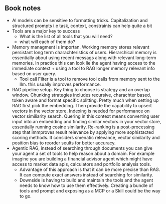 ## Book notes
* AI models can be sensitive to formatting tricks. Capitalization and structured
  prompts i.e task, context, constraints can help quite a bit
* Tools are a major key to success
  * What is the list of all tools that you will need?
  * what will each of them do?
* Memory managment is importan. Working memory stores relevant persistant long
term charachteristics of users. Hierarchical memory is essentially about using
recent messags along with relevant long-term memories. In practice this can look
lie the agent having access to the immediate context + using a tool to RAG
longer memory relevant info based on user query.
  * Tool call Filter is a tool to remove tool calls from memory sent to the llm.
    this usually improves performance.
* RAG pipeline setup. Key thing to choose is strategy and an overlap window.
Chunking strategies includes recursive, charachter based, token aware and format
specific splitting. Pretty much when setting up RAG first pick the embedding.
Then provide the capability to upsert vectors in the vector store. Indexing is
needed for performance on vector similiarity search. Quering in this context
means converting user input into an embedding and finding similar vectors in
your vector store, essentially running cosine similarity. Re-ranking is a
post-processing step that immproves result relevance by applying more
sophistacted scoring methods. It considers smenatic relevance, vector similarity
and position bias to reorder seults for better accuracy.
* Agentic RAG, instead of searching through documents you can give your agent a
  set of tools to help reason about a domain. For example imagine you are
building a financial advisor agent which might have access to market data apis,
calculators and portfolio analysis tools. 
  * Advantage of this approach is that it can be more precise than RAG. It can
  compute exact answers instead of searching for similarity.
  * Downside is having to build and maintain the tools and the agent needs to
  know how to use them effectively. Creating a bundle of tools and prompt and
  exposing as a MCP or a Skill could be the way to go.
